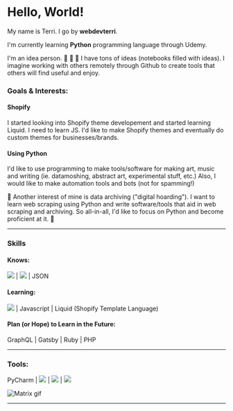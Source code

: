 # Hello, World!
My name is Terri. I go by **webdevterri**.

I'm currently learning **Python** programming language through Udemy.

I'm an idea person.  :thought_balloon:  :thought_balloon:  :thought_balloon: I have tons of ideas (notebooks filled with ideas). I imagine working with others remotely through Github to create tools that others will find useful and enjoy.

### Goals & Interests:

#### Shopify
I started looking into Shopify theme developement and started learning Liquid. I need to learn JS. I'd like to make Shopify themes and eventually do custom themes for businesses/brands.

#### Using Python
I'd like to use programming to make tools/software for making art, music and writing (ie. datamoshing, abstract art, experimental stuff, etc.) Also, I would like to make automation tools and bots (not for spamming!) 

:floppy_disk: Another interest of mine is data archiving ("digital hoarding"). I want to learn web scraping using Python and write software/tools that aid in web scraping and archiving. So all-in-all, I'd like to focus on Python and become proficient at it. :floppy_disk:

---
### Skills

#### Knows:
<img src = "https://img.shields.io/badge/-HTML5-E34F26?style=flat&logo=html5&logoColor=white"> | <img src = "https://img.shields.io/badge/-CSS3-1572B6?style=flat&logo=css3&logoColor=white"> | JSON
#### Learning:
<img src="https://img.shields.io/badge/-Python-black?style=flat&logo=python&logoColor=white"> | Javascript | Liquid (Shopify Template Language)
#### Plan (or Hope) to Learn in the Future:
GraphQL | Gatsby | Ruby | PHP

--- 
### Tools:
PyCharm | <img src="http://img.shields.io/badge/-Github-000000?style=flat&logo=github&logoColor=FFFFFF"> | <img src="http://img.shields.io/badge/-VS%20Code-007ACC?style=flat&logo=visual%20studio%20code&logoColor=white"> | <img src="https://img.shields.io/badge/-intellijidea-000000?style=flat&logo=intellijidea&logoColor=white">

![Matrix gif](https://media.giphy.com/media/sULKEgDMX8LcI/giphy.gif) 

---


<!--
<img src="https://img.shields.io/badge/-JavaScript-eed718?style=flat&logo=javascript&logoColor=ffffff">
<img src="https://img.shields.io/badge/-php-777BB4?style=flat&logo=php&logoColor=FFFFFF">
**webdevterri/webdevterri** is a ✨ _special_ ✨ repository because its `README.md` (this file) appears on your GitHub profile.

Here are some ideas to get you started:

- 🔭 I’m currently working on ...
- 🌱 I’m currently learning ...
- 👯 I’m looking to collaborate on ...
- 🤔 I’m looking for help with ...
- 💬 Ask me about ...
- 📫 How to reach me: ...
- 😄 Pronouns: ...
- ⚡ Fun fact: ...
-->
